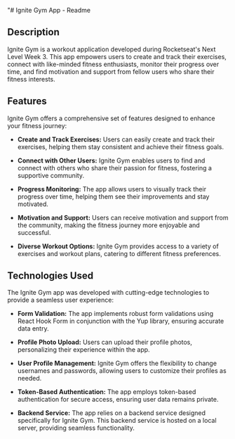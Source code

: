 "# Ignite Gym App - Readme

## Description

Ignite Gym is a workout application developed during Rocketseat's Next Level Week 3. This app empowers users to create and track their exercises, connect with like-minded fitness enthusiasts, monitor their progress over time, and find motivation and support from fellow users who share their fitness interests.

## Features

Ignite Gym offers a comprehensive set of features designed to enhance your fitness journey:

- **Create and Track Exercises:** Users can easily create and track their exercises, helping them stay consistent and achieve their fitness goals.

- **Connect with Other Users:** Ignite Gym enables users to find and connect with others who share their passion for fitness, fostering a supportive community.

- **Progress Monitoring:** The app allows users to visually track their progress over time, helping them see their improvements and stay motivated.

- **Motivation and Support:** Users can receive motivation and support from the community, making the fitness journey more enjoyable and successful.

- **Diverse Workout Options:** Ignite Gym provides access to a variety of exercises and workout plans, catering to different fitness preferences.

## Technologies Used

The Ignite Gym app was developed with cutting-edge technologies to provide a seamless user experience:

- **Form Validation:** The app implements robust form validations using React Hook Form in conjunction with the Yup library, ensuring accurate data entry.

- **Profile Photo Upload:** Users can upload their profile photos, personalizing their experience within the app.

- **User Profile Management:** Ignite Gym offers the flexibility to change usernames and passwords, allowing users to customize their profiles as needed.

- **Token-Based Authentication:** The app employs token-based authentication for secure access, ensuring user data remains private.

- **Backend Service:** The app relies on a backend service designed specifically for Ignite Gym. This backend service is hosted on a local server, providing seamless functionality.
